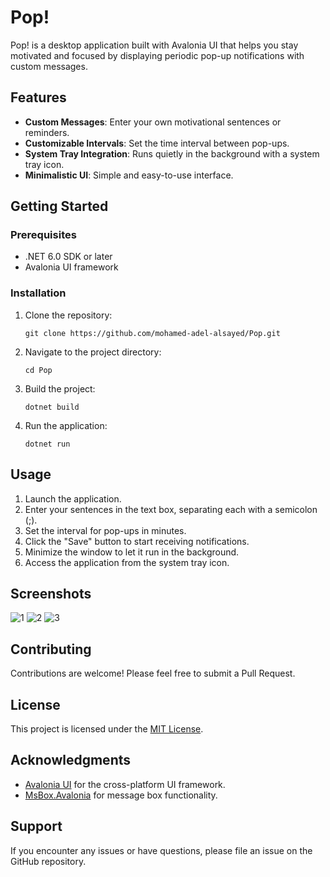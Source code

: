 # Pop!

Pop! is a desktop application built with Avalonia UI that helps you stay motivated and focused by displaying periodic pop-up notifications with custom messages.

## Features

- **Custom Messages**: Enter your own motivational sentences or reminders.
- **Customizable Intervals**: Set the time interval between pop-ups.
- **System Tray Integration**: Runs quietly in the background with a system tray icon.
- **Minimalistic UI**: Simple and easy-to-use interface.

## Getting Started

### Prerequisites

- .NET 6.0 SDK or later
- Avalonia UI framework

### Installation

1. Clone the repository:
   ```
   git clone https://github.com/mohamed-adel-alsayed/Pop.git
   ```
2. Navigate to the project directory:
   ```
   cd Pop
   ```
3. Build the project:
   ```
   dotnet build
   ```
4. Run the application:
   ```
   dotnet run
   ```

## Usage

1. Launch the application.
2. Enter your sentences in the text box, separating each with a semicolon (;).
3. Set the interval for pop-ups in minutes.
4. Click the "Save" button to start receiving notifications.
5. Minimize the window to let it run in the background.
6. Access the application from the system tray icon.

## Screenshots
![1](https://github.com/user-attachments/assets/0c4c5064-4a61-4d31-9ea7-45569cad05ee)
![2](https://github.com/user-attachments/assets/40849e11-21f7-4510-8137-1b54bd20aa29)
![3](https://github.com/user-attachments/assets/e42f0cbf-94ce-425f-abda-ddff70b2d55c)

## Contributing

Contributions are welcome! Please feel free to submit a Pull Request.

## License

This project is licensed under the [MIT License](LICENSE).

## Acknowledgments

- [Avalonia UI](https://avaloniaui.net/) for the cross-platform UI framework.
- [MsBox.Avalonia](https://github.com/AvaloniaCommunity/MessageBox.Avalonia) for message box functionality.

## Support

If you encounter any issues or have questions, please file an issue on the GitHub repository.
